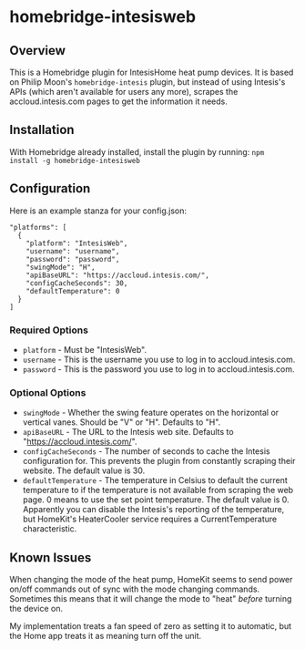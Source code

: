 # homebridge-intesisweb

## Overview

This is a Homebridge plugin for IntesisHome heat pump devices. It is based
on Philip Moon's `homebridge-intesis` plugin, but instead of using
Intesis's APIs (which aren't available for users any more), scrapes
the accloud.intesis.com pages to get the information it needs.

## Installation

With Homebridge already installed, install the plugin by running:
`npm install -g homebridge-intesisweb`

## Configuration

Here is an example stanza for your config.json:

    "platforms": [
      {
        "platform": "IntesisWeb",
        "username": "username",
        "password": "password",
        "swingMode": "H",
        "apiBaseURL": "https://accloud.intesis.com/",
        "configCacheSeconds": 30,
        "defaultTemperature": 0
      }
    ]

### Required Options

* `platform` - Must be "IntesisWeb".
* `username` - This is the username you use to log in to accloud.intesis.com.
* `password` - This is the password you use to log in to accloud.intesis.com.

### Optional Options

* `swingMode` - Whether the swing feature operates on the horizontal or vertical vanes. Should be "V" or "H". Defaults to "H".
* `apiBaseURL` - The URL to the Intesis web site. Defaults to "https://accloud.intesis.com/".
* `configCacheSeconds` - The number of seconds to cache the Intesis configuration for. This prevents the plugin from constantly scraping their website. The default value is 30.
* `defaultTemperature` - The temperature in Celsius to default the current temperature to if the temperature is not available from scraping the web page. 0 means to use the set point temperature. The default value is 0. Apparently you can disable the Intesis's reporting of the temperature, but HomeKit's HeaterCooler service requires a CurrentTemperature characteristic.

## Known Issues

When changing the mode of the heat pump, HomeKit seems to send power
on/off commands out of sync with the mode changing commands. Sometimes
this means that it will change the mode to "heat" *before* turning
the device on.

My implementation treats a fan speed of zero as setting it to automatic, but
the Home app treats it as meaning turn off the unit.
